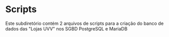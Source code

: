 # Scripts 

Este subdiretório contém 2 arquivos de scripts para a criação do banco de dados das "Lojas UVV" nos SGBD PostgreSQL e MariaDB



